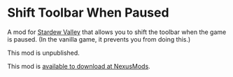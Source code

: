 # Shift Toolbar When Paused

A mod for [Stardew Valley](https://www.stardewvalley.net/) that allows you to shift the toolbar when the game is paused. (In the vanilla game, it prevents you from doing this.)

This mod is unpublished.

This mod is [available to download at NexusMods](https://www.nexusmods.com/stardewvalley/mods/21613/).
